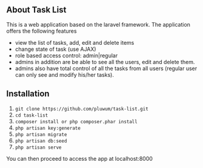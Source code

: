 
## About Task List

This is a web application based on the laravel framework. The application offers the following features

- view the list of tasks, add, edit and delete items
- change state of task (use AJAX)
- role based access control: admin|regular
- admins in addition are be able to see all the users, edit and delete them.
- admins also have total control of all the tasks from all users (regular user can only
see and modify his/her tasks).

## Installation
1. ``git clone https://github.com/pluwum/task-list.git``
2. ``cd task-list``
3. ``composer install or php composer.phar install``
4. ``php artisan key:generate``
5. ``php artisan migrate``
6. ``php artisan db:seed``
7. ``php artisan serve``

You can then proceed to access the app at localhost:8000

